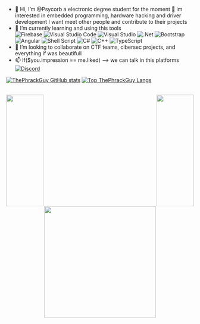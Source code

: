 - 👋 Hi, I’m @Psycorb a electronic degree student for the moment 👀 im interested in embedded programming, hardware hacking and driver development I want meet other people and contribute to their projects
- 🌱 I’m currently learning and using this tools<br>
<img alt="Firebase" src="https://img.shields.io/badge/firebase-%23039BE5.svg?&style=for-the-badge&logo=firebase"/> <img alt="Visual Studio Code" src="https://img.shields.io/badge/VisualStudioCode-0078d7.svg?&style=for-the-badge&logo=visual-studio-code&logoColor=white"/>
<img alt="Visual Studio" src="https://img.shields.io/badge/VisualStudio-5C2D91.svg?&style=for-the-badge&logo=visual-studio&logoColor=white"/> <img alt=".Net" src="https://img.shields.io/badge/.NET-5C2D91?style=for-the-badge&logo=.net&logoColor=white"/>
<img alt="Bootstrap" src="https://img.shields.io/badge/bootstrap-%23563D7C.svg?&style=for-the-badge&logo=bootstrap&logoColor=white"/> <img alt="Angular" src="https://img.shields.io/badge/angular-%23DD0031.svg?&style=for-the-badge&logo=angular&logoColor=white"/>
<img alt="Shell Script" src="https://img.shields.io/badge/shell_script-%23121011.svg?&style=for-the-badge&logo=gnu-bash&logoColor=white"/> <img alt="C#" src="https://img.shields.io/badge/c%23-%23239120.svg?&style=for-the-badge&logo=c-sharp&logoColor=white"/>
<img alt="C++" src="https://img.shields.io/badge/c++-%2300599C.svg?&style=for-the-badge&logo=c%2B%2B&ogoColor=white"/> <img alt="TypeScript" src="https://img.shields.io/badge/typescript-%23007ACC.svg?&style=for-the-badge&logo=typescript&logoColor=white"/>
- 💞️ I’m looking to collaborate on CTF teams, cibersec projects, and everything if was beautifull
- 📫 If($you.impression == me.liked) --> we can talk in this platforms<br>
[<img alt="Discord" src="https://img.shields.io/badge/Psycorb-%237289DA.svg?&style=for-the-badge&logo=discord&logoColor=white"/>](https://discord.gg/AT2CE3EkmG)

[![ThePhrackGuy GitHub stats](https://github-readme-stats.vercel.app/api?username=ThePhrackGuy&show_icons=true&theme=yeblu)](https://github.com/ThePhrackGuy)
[![Top ThePhrackGuy Langs](https://github-readme-stats.vercel.app/api/top-langs/?username=ThePhrackGuy&layout=compact)](https://github.com/ThePhrackGuy)

<br>
<img align="left" width="100" height="300" src="https://media.giphy.com/media/ZETdCfR3SAAhCMDQUf/giphy.gif">
<img align="right" width="100" height="300" src="https://media.giphy.com/media/ZETdCfR3SAAhCMDQUf/giphy.gif">
<p align="center">
  <img width="300" height="300" src="https://media.giphy.com/media/12hjJ7tjzvlQ08/giphy.gif">
</p>

